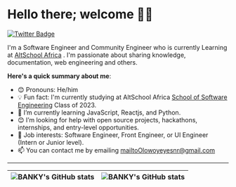 # Hello there; welcome 👋🏾
[![Twitter Badge](https://img.shields.io/badge/-@Olowoyeyeoduna2-1ca0f1?style=for-the-badge&logo=twitter&logoColor=white&link=https://twitter.com/Olowoyeyeoduna2)](https://twitter.com/Olowoyeyeoduna2)

I'm a Software Engineer and Community Engineer who is currently Learning at [AltSchool Africa](https://altschoolafrica.com/schools/engineering) . I'm passionate about sharing knowledge, documentation, web engineering and others. 

**Here's a quick summary about me**:

- 😊 Pronouns: He/him
- 💡 Fun fact: I'm currently studying at AltSchool Africa [School of Software Engineering](https://altschoolafrica.com/schools/engineering) Class of 2023.
- 🌱 I’m currently learning JavaScript, Reactjs, and Python.
- 😊 I’m looking for help with open source projects, hackathons, internships, and entry-level opportunities.
- 💼 Job interests: Software Engineer, Front Engineer, or UI Engineer (Intern or Junior level).
- 📫 You can contact me by emailing mailtoOlowoyeyesnr@gmail.com


----


| <img align="center" src="https://github-readme-stats.vercel.app/api?username=BANKY-LAB&show_icons=true&include_all_commits=true&hide_border=true" alt="BANKY's GitHub stats" /> | <img align="center" src="https://github-readme-stats.vercel.app/api/top-langs/?username=BANKY-LAB&langs_count=8&layout=compact&hide_border=true" alt="BANKY's GitHub stats" /> |
| ------------- | ------------- |
